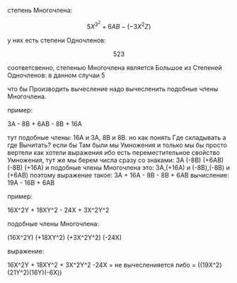 степень Многочлена:

$$ 5X^3^2 + 6AB - (-3X^2Z) $$

у них есть степени Одночленов:

$$ 5 2 3 $$

соответсвенно, степенью Многочлена является Большое из Степеней Одночленов: в данном случаи 5

что бы Производить вычесление надо вычесленить подобные члены Многочлена.

пример:

3A - 8B + 6AB - 8B + 16A

тут подобные члены: 16A и 3A, 8B и 8B.
но как понять Где складывать а где Вычитать?
если бы Там были мы Умножения и только мы бы просто вертели как хотели выражения ибо есть переместительное свойство Умножения,
тут же мы берем числа сразу со знаками: 3A (-8B) (+6AB) (-8B) (+16A)
и подобные члены Многочлена это: 3A,(+16A) и (-8B),(-8B) и (+6AB)
поэтому выражение такое: 3A + 16A - 8B - 8B + 6AB
вычисление: 19A - 16B + 6AB

пример:

16X^2Y + 18XY^2 - 24X + 3X^2Y^2

подобные члены Многочлена:

(16X^2Y) (+18XY^2) (+3X^2Y^2) (-24X)

выражение:

16X^2Y + 18XY^2 + 3X^2Y^2 -24X = не вычесленияется либо = ((19X^2)(21Y^2)(16Y)(-6X))

